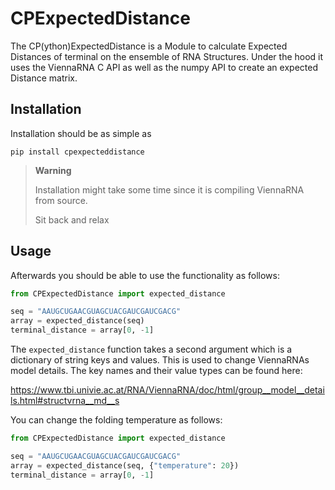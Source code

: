 # CPExpectedDistance

The CP(ython)ExpectedDistance is a Module to calculate Expected Distances of terminal on the ensemble of RNA Structures.
Under the hood it uses the ViennaRNA C API as well as the numpy API to create an expected Distance matrix.

## Installation

Installation should be as simple as 

```shell
pip install cpexpecteddistance
```

> **Warning**
>   
> Installation might take some time since it is compiling ViennaRNA from source.
> 
> Sit back and relax

## Usage

Afterwards you should be able to use the functionality as follows:

```python
from CPExpectedDistance import expected_distance

seq = "AAUGCUGAACGUAGCUACGAUCGAUCGACG"
array = expected_distance(seq)
terminal_distance = array[0, -1]
```

The `expected_distance` function takes a second argument which is a dictionary of 
string keys and values. This is used to change ViennaRNAs model details.
The key names and their value types can be found here:

https://www.tbi.univie.ac.at/RNA/ViennaRNA/doc/html/group__model__details.html#structvrna__md__s

You can change the folding temperature as follows:

```python
from CPExpectedDistance import expected_distance

seq = "AAUGCUGAACGUAGCUACGAUCGAUCGACG"
array = expected_distance(seq, {"temperature": 20})
terminal_distance = array[0, -1]
```

